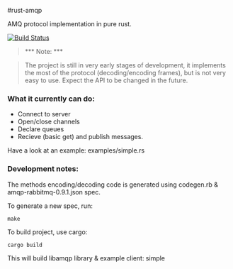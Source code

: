 #rust-amqp

AMQ protocol implementation in pure rust.

[![Build Status](https://travis-ci.org/Antti/rust-amqp.svg)](https://travis-ci.org/Antti/rust-amqp)

> *** Note: ***

> The project is still in very early stages of development,
> it implements the most of the protocol (decoding/encoding frames), but is not very easy to use.
> Expect the API to be changed in the future.

### What it currently can do:
* Connect to server
* Open/close channels
* Declare queues
* Recieve (basic get) and publish messages.

Have a look at an example: examples/simple.rs

### Development notes:

The methods encoding/decoding code is generated using codegen.rb & amqp-rabbitmq-0.9.1.json spec.

To generate a new spec, run:

```
make
```

To build project, use cargo:

```
cargo build
```

This will build libamqp library & example client: simple
